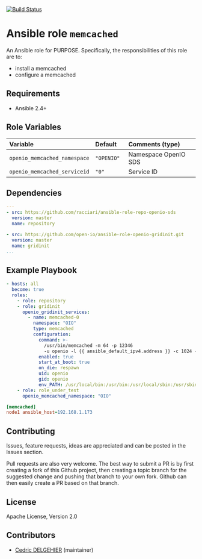 [![Build Status](https://travis-ci.org/open-io/ansible-role-openio-memcached.svg?branch=master)](https://travis-ci.org/open-io/ansible-role-openio-memcached)
# Ansible role `memcached`

An Ansible role for PURPOSE. Specifically, the responsibilities of this role are to:

- install a memcached
- configure a memcached

## Requirements

- Ansible 2.4+

## Role Variables


| Variable   | Default | Comments (type)  |
| :---       | :---    | :---             |
| `openio_memcached_namespace` | `"OPENIO" ` | Namespace OpenIO SDS |
| `openio_memcached_serviceid` | `"0"` | Service ID | 

## Dependencies

```yaml
---
- src: https://github.com/racciari/ansible-role-repo-openio-sds
  version: master
  name: repository

- src: https://github.com/open-io/ansible-role-openio-gridinit.git
  version: master
  name: gridinit
...
```

## Example Playbook

```yaml
- hosts: all
  become: true
  roles:
    - role: repository
    - role: gridinit
      openio_gridinit_services:
        - name: memcached-0
          namespace: "OIO"
          type: memcached
          configuration:
            command: >-
              /usr/bin/memcached -m 64 -p 12346
              -u openio -l {{ ansible_default_ipv4.address }} -c 1024 -U 0
            enabled: true
            start_at_boot: true
            on_die: respawn
            uid: openio
            gid: openio
            env_PATH: /usr/local/bin:/usr/bin:/usr/local/sbin:/usr/sbin
    - role: role_under_test
      openio_memcached_namespace: "OIO"
```


```ini
[memcached]
node1 ansible_host=192.168.1.173
```

## Contributing

Issues, feature requests, ideas are appreciated and can be posted in the Issues section.

Pull requests are also very welcome. The best way to submit a PR is by first creating a fork of this Github project, then creating a topic branch for the suggested change and pushing that branch to your own fork. Github can then easily create a PR based on that branch.

## License

Apache License, Version 2.0

## Contributors

- [Cedric DELGEHIER](https://github.com/cdelgehier/) (maintainer)
